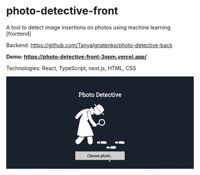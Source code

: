 # photo-detective-front
A tool to detect image insertions on photos using machine learning [frontend]

Backend: https://github.com/TanyaIgnatenko/photo-detective-back

**Demo: https://photo-detective-front-3opm.vercel.app/**

Technologies: React, TypeScript, next.js, HTML, CSS

![App demo](assets/demo.gif)
